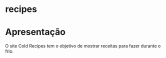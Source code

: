 # recipes
<h1>Apresentação</h1>
<p>O site Cold Recipes tem o objetivo de mostrar receitas para fazer durante o frio.</p>
